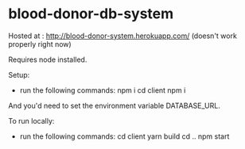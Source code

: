 # blood-donor-db-system

Hosted at : http://blood-donor-system.herokuapp.com/ (doesn't work properly right now)

Requires node installed. 

Setup:
- run the following commands:
npm i
cd client
npm i

And you'd need to set the environment variable DATABASE_URL. 

To run locally:
- run the following commands:
cd client
yarn build
cd ..
npm start 

